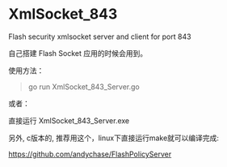 XmlSocket_843
=============

Flash security xmlsocket server and client for port 843

自己搭建 Flash Socket 应用的时候会用到。

使用方法：

>go  run  XmlSocket_843_Server.go

或者：

直接运行 XmlSocket_843_Server.exe


另外, c版本的, 推荐用这个，linux下直接运行make就可以编译完成:

https://github.com/andychase/FlashPolicyServer
